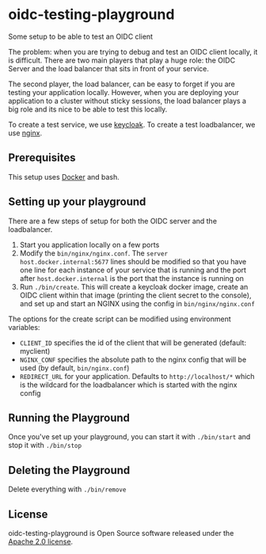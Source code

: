 # oidc-testing-playground
Some setup to be able to test an OIDC client

The problem: when you are trying to debug and test an OIDC client locally, it is difficult. There are two main players that play a huge role: the OIDC Server and the load balancer that sits in front of your service.

The second player, the load balancer, can be easy to forget if you are testing your application locally. However, when you are deploying your application to a cluster without sticky sessions, the load balancer plays a big role and its nice to be able to test this locally.

To create a test service, we use [keycloak](https://www.keycloak.org/). To create a test loadbalancer, we use [nginx](https://www.nginx.com/).

## Prerequisites

This setup uses [Docker](https://www.docker.com/) and bash.

## Setting up your playground

There are a few steps of setup for both the OIDC server and the loadbalancer.

1. Start you application locally on a few ports
3. Modify the `bin/nginx/nginx.conf`. The `server host.docker.internal:5677` lines should be modified so that you have one line for each instance of your service that is running and the port after `host.docker.internal` is the port that the instance is running on
4. Run `./bin/create`. This will create a keycloak docker image, create an OIDC client within that image (printing the client secret to the console), and set up and start an NGINX using the config in `bin/nginx/nginx.conf`

The options for the create script can be modified using environment variables:

* `CLIENT_ID` specifies the id of the client that will be generated (default: myclient)
* `NGINX_CONF` specifies the absolute path to the nginx config that will be used (by default, `bin/nginx.conf`)
* `REDIRECT_URL` for your application. Defaults to `http://localhost/*` which is the wildcard for the loadbalancer which is started with the nginx config

## Running the Playground

Once you've set up your playground, you can start it with `./bin/start` and stop it with `./bin/stop`

## Deleting the Playground

Delete everything with `./bin/remove`

## License

oidc-testing-playground is Open Source software released under the
[Apache 2.0 license](http://www.apache.org/licenses/LICENSE-2.0.html).
